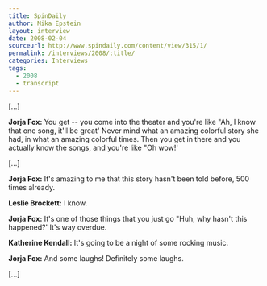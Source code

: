 ```yaml
---
title: SpinDaily 
author: Mika Epstein
layout: interview
date: 2008-02-04
sourceurl: http://www.spindaily.com/content/view/315/1/
permalink: /interviews/2008/:title/
categories: Interviews
tags:
  - 2008
  - transcript
---
```


[...]

**Jorja Fox:** You get -- you come into the theater and you're like "Ah, I know that one song, it'll be great' Never mind what an amazing colorful story she had, in what an amazing colorful times. Then you get in there and you actually know the songs, and you're like "Oh wow!'

[...]

**Jorja Fox:** It's amazing to me that this story hasn't been told before, 500 times already.

**Leslie Brockett:** I know.

**Jorja Fox:** It's one of those things that you just go "Huh, why hasn't this happened?' It's way overdue.

**Katherine Kendall:** It's going to be a night of some rocking music.

**Jorja Fox:** And some laughs! Definitely some laughs.

[...]  